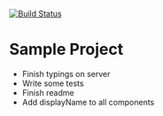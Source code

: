 [![Build Status](https://travis-ci.com/ebuchmann/demo-project.svg?branch=master)](https://travis-ci.com/ebuchmann/demo-project)

# Sample Project

- Finish typings on server
- Write some tests
- Finish readme
- Add displayName to all components
